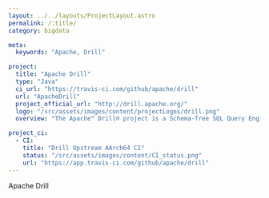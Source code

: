 ```yaml
---
layout: ../../layouts/ProjectLayout.astro
permalink: /:title/
category: bigdata

meta:
  keywords: "Apache, Drill"

project:
  title: "Apache Drill"
  type: "Java"
  ci_url: "https://travis-ci.com/github/apache/drill"
  url: "ApacheDrill"
  project_official_url: "http://drill.apache.org/"
  logo: "/src/assets/images/content/projectLogos/drill.png"
  overview: "The Apache™ Drill® project is a Schema-free SQL Query Engine for Hadoop, NoSQL and Cloud Storage. Apache Drill supports a variety of NoSQL databases and file systems, including HBase, MongoDB, MapR-DB, HDFS, MapR-FS, Amazon S3, Azure Blob Storage, Google Cloud Storage, Swift, NAS and local files. A single query can join data from multiple datastores. For example, you can join a user profile collection in MongoDB with a directory of event logs in Hadoop. Drill's datastore-aware optimizer automatically restructures a query plan to leverage the datastore's internal processing capabilities. In addition, Drill supports data locality, so it's a good idea to co-locate Drill and the datastore on the same nodes."

project_ci:
  - CI:
    title: "Drill Upstream AArch64 CI"
    status: "/src/assets/images/content/CI_status.png"
    url: "https://app.travis-ci.com/github/apache/drill"
---
```


<p>Apache Drill</p>
